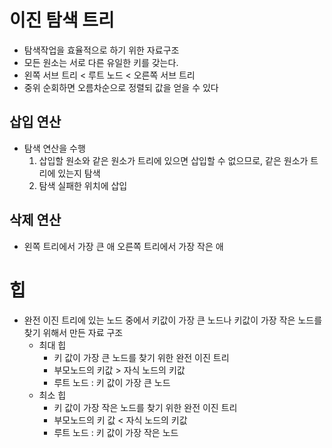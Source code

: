 # 이진 탐색 트리
- 탐색작업을 효율적으로 하기 위한 자료구조
- 모든 원소는 서로 다른 유일한 키를 갖는다.
- 왼쪽 서브 트리 < 루트 노드 < 오른쪽 서브 트리
- 중위 순회하면 오름차순으로 정렬되 값을 얻을 수 있다

## 삽입 연산
- 탐색 연산을 수행
    1. 삽입할 원소와 같은 원소가 트리에 있으면 삽입할 수 없으므로, 같은 원소가 트리에 있는지 탐색
    2. 탐색 실패한 위치에 삽입
## 삭제 연산
- 왼쪽 트리에서 가장 큰 애 오른쪽 트리에서 가장 작은 애

# 힙
- 완전 이진 트리에 있는 노드 중에서 키값이 가장 큰 노드나 키값이 가장 작은 노드를 찾기 위해서 만든 자료 구조
    - 최대 힙
        - 키 값이 가장 큰 노드를 찾기 위한 완전 이진 트리
        - 부모노드의 키값 > 자식 노드의 키값
        - 루트 노드 : 키 값이 가장 큰 노드
    - 최소 힙
        - 키 값이 가장 작은 노드를 찾기 위한 완전 이진 트리
        - 부모노드의 키 값 < 자식 노드의 키값
        - 루트 노드 : 키 값이 가장 작은 노드